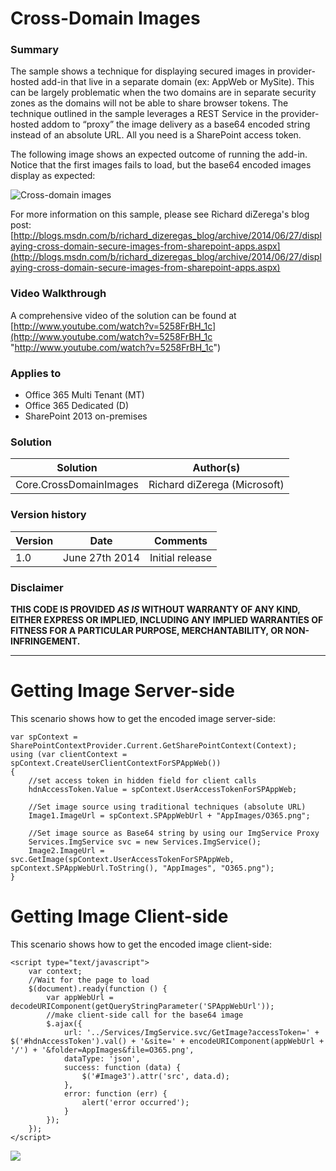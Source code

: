 # Cross-Domain Images #

### Summary ###
The sample shows a technique for displaying secured images in provider-hosted add-in that live in a separate domain (ex: AppWeb or MySite). This can be largely problematic when the two domains are in separate security zones as the domains will not be able to share browser tokens. The technique outlined in the sample leverages a REST Service in the provider-hosted addom to “proxy” the image delivery as a base64 encoded string instead of an absolute URL. All you need is a SharePoint access token.

The following image shows an expected outcome of running the add-in. Notice that the first images fails to load, but the base64 encoded images display as expected:

![Cross-domain images](http://i.imgur.com/riOu9zn.png)

For more information on this sample, please see Richard diZerega's blog post: [http://blogs.msdn.com/b/richard_dizeregas_blog/archive/2014/06/27/displaying-cross-domain-secure-images-from-sharepoint-apps.aspx](http://blogs.msdn.com/b/richard_dizeregas_blog/archive/2014/06/27/displaying-cross-domain-secure-images-from-sharepoint-apps.aspx)

### Video Walkthrough ##
A comprehensive video of the solution can be found at [http://www.youtube.com/watch?v=5258FrBH_1c](http://www.youtube.com/watch?v=5258FrBH_1c "http://www.youtube.com/watch?v=5258FrBH_1c")

### Applies to ###
-  Office 365 Multi Tenant (MT)
-  Office 365 Dedicated (D)
-  SharePoint 2013 on-premises

### Solution ###
Solution | Author(s)
---------|----------
Core.CrossDomainImages | Richard diZerega (Microsoft)

### Version history ###
Version  | Date | Comments
---------| -----| --------
1.0  | June 27th 2014 | Initial release

### Disclaimer ###
**THIS CODE IS PROVIDED *AS IS* WITHOUT WARRANTY OF ANY KIND, EITHER EXPRESS OR IMPLIED, INCLUDING ANY IMPLIED WARRANTIES OF FITNESS FOR A PARTICULAR PURPOSE, MERCHANTABILITY, OR NON-INFRINGEMENT.**


----------

# Getting Image Server-side #
This scenario shows how to get the encoded image server-side:

	var spContext = SharePointContextProvider.Current.GetSharePointContext(Context);
	using (var clientContext = spContext.CreateUserClientContextForSPAppWeb())
	{
	    //set access token in hidden field for client calls
	    hdnAccessToken.Value = spContext.UserAccessTokenForSPAppWeb;
	
	    //Set image source using traditional techniques (absolute URL)
	    Image1.ImageUrl = spContext.SPAppWebUrl + "AppImages/O365.png";
	
	    //Set image source as Base64 string by using our ImgService Proxy
	    Services.ImgService svc = new Services.ImgService();
	    Image2.ImageUrl = svc.GetImage(spContext.UserAccessTokenForSPAppWeb, spContext.SPAppWebUrl.ToString(), "AppImages", "O365.png");
	}
    
# Getting Image Client-side #
This scenario shows how to get the encoded image client-side:

	<script type="text/javascript">
	    var context;
	    //Wait for the page to load
	    $(document).ready(function () {
	        var appWebUrl = decodeURIComponent(getQueryStringParameter('SPAppWebUrl'));
	        //make client-side call for the base64 image
	        $.ajax({
	            url: '../Services/ImgService.svc/GetImage?accessToken=' + $('#hdnAccessToken').val() + '&site=' + encodeURIComponent(appWebUrl + '/') + '&folder=AppImages&file=O365.png',
	            dataType: 'json',
	            success: function (data) {
	                $('#Image3').attr('src', data.d);
	            },
	            error: function (err) {
	                alert('error occurred');
	            }
	        });
	    });
	</script>

<img src="https://telemetry.sharepointpnp.com/pnp/samples/Core.CrossDomainImages" />